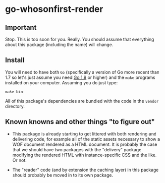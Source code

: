 # go-whosonfirst-render

## Important

Stop. This is too soon for you. Really. You should assume that everything about this package (including the name) will change.

## Install

You will need to have both `Go` (specifically a version of Go more recent than 1.7 so let's just assume you need [Go 1.9](https://golang.org/dl/) or higher) and the `make` programs installed on your computer. Assuming you do just type:

```
make bin
```

All of this package's dependencies are bundled with the code in the `vendor` directory.

## Known knowns and other things "to figure out"

* This package is already starting to get littered with both rendering and delivering code, for example all of the static assets necessary to show a WOF document rendered as a HTML document. It is probably the case that we should have two packages with the "delivery" package modifying the rendered HTML with instance-specific CSS and the like. Or not.

* The "reader" code (and by extension the caching layer) in this package should probably be moved in to its own package.
